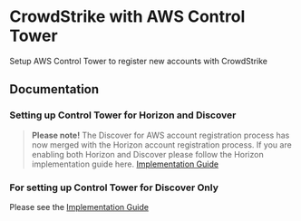 # CrowdStrike with AWS Control Tower

Setup AWS Control Tower to register new accounts with CrowdStrike

## Documentation

### Setting up Control Tower for Horizon and Discover

> **Please note!** The Discover for AWS account registration process has now merged with the Horizon account registration process.   If you are enabling both Horizon and Discover please follow the Horizon implementation guide here. [Implementation Guide](https://github.com/CrowdStrike/cloud-horizon-control-tower/blob/main/documentation/implementation-guide.md)

### For setting up Control Tower for Discover Only

Please see the [Implementation Guide](/documentation/implementation-guide.md)
